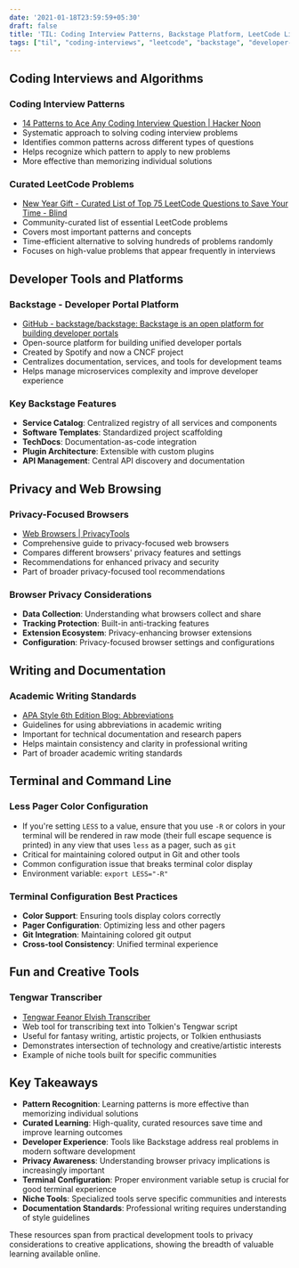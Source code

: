 ```yaml
---
date: '2021-01-18T23:59:59+05:30'
draft: false
title: 'TIL: Coding Interview Patterns, Backstage Platform, LeetCode Lists, and Tengwar'
tags: ["til", "coding-interviews", "leetcode", "backstage", "developer-portals", "tengwar", "privacy", "browsers", "less-pager"]
---
```


## Coding Interviews and Algorithms

### Coding Interview Patterns
- [14 Patterns to Ace Any Coding Interview Question | Hacker Noon](https://hackernoon.com/14-patterns-to-ace-any-coding-interview-question-c5bb3357f6ed)
- Systematic approach to solving coding interview problems
- Identifies common patterns across different types of questions
- Helps recognize which pattern to apply to new problems
- More effective than memorizing individual solutions

### Curated LeetCode Problems
- [New Year Gift - Curated List of Top 75 LeetCode Questions to Save Your Time - Blind](https://www.teamblind.com/post/New-Year-Gift---Curated-List-of-Top-100-LeetCode-Questions-to-Save-Your-Time-OaM1orEU)
- Community-curated list of essential LeetCode problems
- Covers most important patterns and concepts
- Time-efficient alternative to solving hundreds of problems randomly
- Focuses on high-value problems that appear frequently in interviews

## Developer Tools and Platforms

### Backstage - Developer Portal Platform
- [GitHub - backstage/backstage: Backstage is an open platform for building developer portals](https://github.com/backstage/backstage)
- Open-source platform for building unified developer portals
- Created by Spotify and now a CNCF project
- Centralizes documentation, services, and tools for development teams
- Helps manage microservices complexity and improve developer experience

### Key Backstage Features
- **Service Catalog**: Centralized registry of all services and components
- **Software Templates**: Standardized project scaffolding
- **TechDocs**: Documentation-as-code integration
- **Plugin Architecture**: Extensible with custom plugins
- **API Management**: Central API discovery and documentation

## Privacy and Web Browsing

### Privacy-Focused Browsers
- [Web Browsers | PrivacyTools](https://www.privacytools.io/browsers/)
- Comprehensive guide to privacy-focused web browsers
- Compares different browsers' privacy features and settings
- Recommendations for enhanced privacy and security
- Part of broader privacy-focused tool recommendations

### Browser Privacy Considerations
- **Data Collection**: Understanding what browsers collect and share
- **Tracking Protection**: Built-in anti-tracking features
- **Extension Ecosystem**: Privacy-enhancing browser extensions
- **Configuration**: Privacy-focused browser settings and configurations

## Writing and Documentation

### Academic Writing Standards
- [APA Style 6th Edition Blog: Abbreviations](https://blog.apastyle.org/apastyle/abbreviations/)
- Guidelines for using abbreviations in academic writing
- Important for technical documentation and research papers
- Helps maintain consistency and clarity in professional writing
- Part of broader academic writing standards

## Terminal and Command Line

### Less Pager Color Configuration
- If you're setting `LESS` to a value, ensure that you use `-R` or colors in your terminal will be rendered in raw mode (their full escape sequence is printed) in any view that uses `less` as a pager, such as `git`
- Critical for maintaining colored output in Git and other tools
- Common configuration issue that breaks terminal color display
- Environment variable: `export LESS="-R"`

### Terminal Configuration Best Practices
- **Color Support**: Ensuring tools display colors correctly
- **Pager Configuration**: Optimizing less and other pagers
- **Git Integration**: Maintaining colored git output
- **Cross-tool Consistency**: Unified terminal experience

## Fun and Creative Tools

### Tengwar Transcriber
- [Tengwar Feanor Elvish Transcriber](https://tengwartranscriber.github.io)
- Web tool for transcribing text into Tolkien's Tengwar script
- Useful for fantasy writing, artistic projects, or Tolkien enthusiasts
- Demonstrates intersection of technology and creative/artistic interests
- Example of niche tools built for specific communities

## Key Takeaways

- **Pattern Recognition**: Learning patterns is more effective than memorizing individual solutions
- **Curated Learning**: High-quality, curated resources save time and improve learning outcomes
- **Developer Experience**: Tools like Backstage address real problems in modern software development
- **Privacy Awareness**: Understanding browser privacy implications is increasingly important
- **Terminal Configuration**: Proper environment variable setup is crucial for good terminal experience
- **Niche Tools**: Specialized tools serve specific communities and interests
- **Documentation Standards**: Professional writing requires understanding of style guidelines

These resources span from practical development tools to privacy considerations to creative applications, showing the breadth of valuable learning available online.